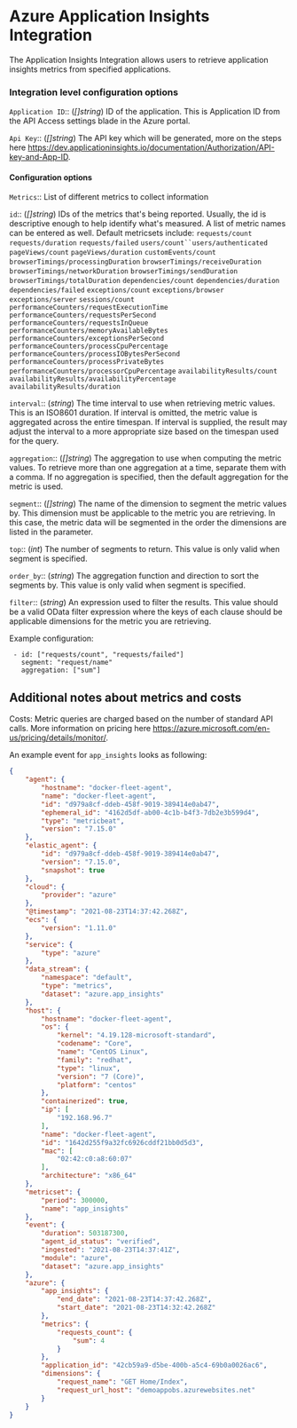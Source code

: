 # Azure Application Insights Integration

The Application Insights Integration allows users to retrieve application insights metrics from specified applications.

### Integration level configuration options

`Application ID`:: (_[]string_) ID of the application. This is Application ID from the API Access settings blade in the Azure portal.

`Api Key`:: (_[]string_) The API key which will be generated, more on the steps here https://dev.applicationinsights.io/documentation/Authorization/API-key-and-App-ID.


#### Configuration options

`Metrics`:: List of different metrics to collect information

`id`:: (_[]string_) IDs of the metrics that's being reported. Usually, the id is descriptive enough to help identify what's measured.
A list of metric names can be entered as well.
Default metricsets include: `requests/count` `requests/duration` `requests/failed` `users/count``users/authenticated`
`pageViews/count` `pageViews/duration` `customEvents/count`
`browserTimings/processingDuration` `browserTimings/receiveDuration` `browserTimings/networkDuration` `browserTimings/sendDuration`
`browserTimings/totalDuration` `dependencies/count` `dependencies/duration` `dependencies/failed`
`exceptions/count` `exceptions/browser` `exceptions/server` `sessions/count` `performanceCounters/requestExecutionTime` `performanceCounters/requestsPerSecond`
`performanceCounters/requestsInQueue` `performanceCounters/memoryAvailableBytes` `performanceCounters/exceptionsPerSecond` `performanceCounters/processCpuPercentage`
`performanceCounters/processIOBytesPerSecond` `performanceCounters/processPrivateBytes` `performanceCounters/processorCpuPercentage` `availabilityResults/count`
`availabilityResults/availabilityPercentage` `availabilityResults/duration`

`interval`:: (_string_) The time interval to use when retrieving metric values. This is an ISO8601 duration.
If interval is omitted, the metric value is aggregated across the entire timespan.
If interval is supplied, the result may adjust the interval to a more appropriate size based on the timespan used for the query.

`aggregation`:: (_[]string_) The aggregation to use when computing the metric values.
To retrieve more than one aggregation at a time, separate them with a comma.
If no aggregation is specified, then the default aggregation for the metric is used.

`segment`:: (_[]string_) The name of the dimension to segment the metric values by.
This dimension must be applicable to the metric you are retrieving.
In this case, the metric data will be segmented in the order the dimensions are listed in the parameter.

`top`:: (_int_) The number of segments to return. This value is only valid when segment is specified.

`order_by`:: (_string_) The aggregation function and direction to sort the segments by.
This value is only valid when segment is specified.

`filter`:: (_string_) An expression used to filter the results.
This value should be a valid OData filter expression where the keys of each clause should be applicable dimensions for the metric you are retrieving.

Example configuration:

```
 - id: ["requests/count", "requests/failed"]
   segment: "request/name"
   aggregation: ["sum"]
```


## Additional notes about metrics and costs

Costs: Metric queries are charged based on the number of standard API calls. More information on pricing here https://azure.microsoft.com/en-us/pricing/details/monitor/.


An example event for `app_insights` looks as following:

```json
{
    "agent": {
        "hostname": "docker-fleet-agent",
        "name": "docker-fleet-agent",
        "id": "d979a8cf-ddeb-458f-9019-389414e0ab47",
        "ephemeral_id": "4162d5df-ab00-4c1b-b4f3-7db2e3b599d4",
        "type": "metricbeat",
        "version": "7.15.0"
    },
    "elastic_agent": {
        "id": "d979a8cf-ddeb-458f-9019-389414e0ab47",
        "version": "7.15.0",
        "snapshot": true
    },
    "cloud": {
        "provider": "azure"
    },
    "@timestamp": "2021-08-23T14:37:42.268Z",
    "ecs": {
        "version": "1.11.0"
    },
    "service": {
        "type": "azure"
    },
    "data_stream": {
        "namespace": "default",
        "type": "metrics",
        "dataset": "azure.app_insights"
    },
    "host": {
        "hostname": "docker-fleet-agent",
        "os": {
            "kernel": "4.19.128-microsoft-standard",
            "codename": "Core",
            "name": "CentOS Linux",
            "family": "redhat",
            "type": "linux",
            "version": "7 (Core)",
            "platform": "centos"
        },
        "containerized": true,
        "ip": [
            "192.168.96.7"
        ],
        "name": "docker-fleet-agent",
        "id": "1642d255f9a32fc6926cddf21bb0d5d3",
        "mac": [
            "02:42:c0:a8:60:07"
        ],
        "architecture": "x86_64"
    },
    "metricset": {
        "period": 300000,
        "name": "app_insights"
    },
    "event": {
        "duration": 503187300,
        "agent_id_status": "verified",
        "ingested": "2021-08-23T14:37:41Z",
        "module": "azure",
        "dataset": "azure.app_insights"
    },
    "azure": {
        "app_insights": {
            "end_date": "2021-08-23T14:37:42.268Z",
            "start_date": "2021-08-23T14:32:42.268Z"
        },
        "metrics": {
            "requests_count": {
                "sum": 4
            }
        },
        "application_id": "42cb59a9-d5be-400b-a5c4-69b0a0026ac6",
        "dimensions": {
            "request_name": "GET Home/Index",
            "request_url_host": "demoappobs.azurewebsites.net"
        }
    }
}
```







